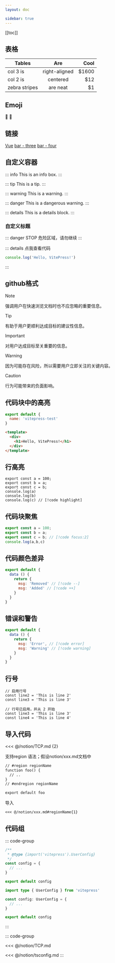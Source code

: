 ```yaml
---
layout: doc

sidebar: true
---
```


<!-- 目录 -->
[[toc]]


## 表格

| Tables        |      Are      |  Cool |
| ------------- | :-----------: | ----: |
| col 3 is      | right-aligned | $1600 |
| col 2 is      |   centered    |   $12 |
| zebra stripes |   are neat    |    $1 |

## Emoji
:tada: :100:

## 链接
[Vue](./notion/vue) <!-- 可以省略扩展名 -->
[bar - three](../bar/three.md) <!-- 可以添加 .md -->
[bar - four](../bar/four.html) <!-- 或者可以添加 .html -->

## 自定义容器
::: info
This is an info box.
:::

::: tip
This is a tip.
:::

::: warning
This is a warning.
:::

::: danger
This is a dangerous warning.
:::

::: details
This is a details block.
:::

### 自定义标题
::: danger STOP
危险区域，请勿继续
:::

::: details 点我查看代码
```js
console.log('Hello, VitePress!')
```
:::

## github格式
> [!NOTE]
> 强调用户在快速浏览文档时也不应忽略的重要信息。

> [!TIP]
> 有助于用户更顺利达成目标的建议性信息。

> [!IMPORTANT]
> 对用户达成目标至关重要的信息。

> [!WARNING]
> 因为可能存在风险，所以需要用户立即关注的关键内容。

> [!CAUTION]
> 行为可能带来的负面影响。

## 代码块中的高亮
```javascript
export default {
  name: 'vitepress-test'
}
```

```html
<template>
  <div>
    <h1>Hello, VitePress!</h1>
  </div>
</template>
```
## 行高亮
```javascript{1-2,4}
export const a = 100;
export const b = a;
export const c = b;
console.log(a)
console.log(b)
console.log(c) // [!code highlight]
```

## 代码块聚焦
```javascript
export const a = 100;
export const b = a;
export const c = b; // [!code focus:2]
console.log(a,b,c)
```

## 代码颜色差异
```js
export default {
  data () {
    return {
      msg: 'Removed' // [!code --]
      msg: 'Added' // [!code ++]
    }
  }
}
```

## 错误和警告
```js
export default {
  data () {
    return {
      msg: 'Error', // [!code error]
      msg: 'Warning' // [!code warning]
    }
  }
}
```

## 行号

```ts:line-numbers {1}
// 启用行号
const line2 = 'This is line 2'
const line3 = 'This is line 3'
```

```ts:line-numbers=2 {1}
// 行号已启用，并从 2 开始
const line3 = 'This is line 3'
const line4 = 'This is line 4'
```

## 导入代码
<<< @/notion/TCP.md {2}

支持region 语法；假设notion/xxx.md文档中
```md
// #region regionName
function foo() {
  // ..
}
// #endregion regionName

export default foo
```
导入
```md
<<< @/notion/xxx.md#regionName{1}
```

## 代码组
::: code-group

```js [config.js]
/**
 * @type {import('vitepress').UserConfig}
 */
const config = {
  // ...
}

export default config
```

```ts [config.ts]
import type { UserConfig } from 'vitepress'

const config: UserConfig = {
  // ...
}

export default config
```

:::

::: code-group

<<< @/notion/TCP.md

<<< @/notion/tsconfig.md
:::